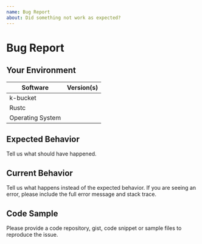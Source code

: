 ```yaml
---
name: Bug Report
about: Did something not work as expected?
---
```


# Bug Report
## Your Environment
| Software         | Version(s) |
| ---------------- | ---------- |
| k-bucket      |
| Rustc            |
| Operating System |

## Expected Behavior
Tell us what should have happened.

## Current Behavior
Tell us what happens instead of the expected behavior. If you are seeing an
error, please include the full error message and stack trace.

## Code Sample
Please provide a code repository, gist, code snippet or sample files to
reproduce the issue.
